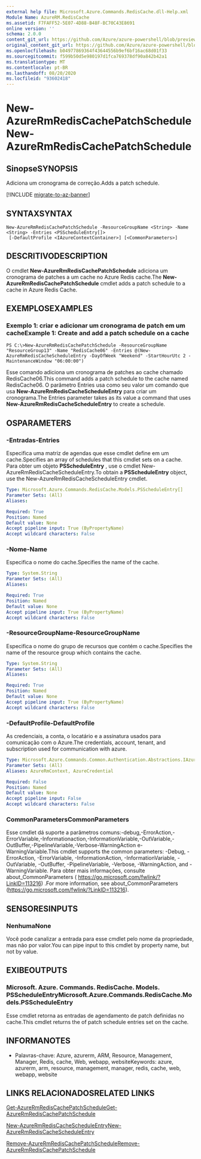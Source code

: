 ```yaml
---
external help file: Microsoft.Azure.Commands.RedisCache.dll-Help.xml
Module Name: AzureRM.RedisCache
ms.assetid: F7FAFF52-5E07-4D88-B48F-BC70C43E8691
online version: ''
schema: 2.0.0
content_git_url: https://github.com/Azure/azure-powershell/blob/preview/src/ResourceManager/RedisCache/Commands.RedisCache/help/New-AzureRmRedisCachePatchSchedule.md
original_content_git_url: https://github.com/Azure/azure-powershell/blob/preview/src/ResourceManager/RedisCache/Commands.RedisCache/help/New-AzureRmRedisCachePatchSchedule.md
ms.openlocfilehash: b04977869364f43644556b9ef6bf16ac68d01f33
ms.sourcegitcommit: f599b50d5e980197d1fca769378df90a842b42a1
ms.translationtype: MT
ms.contentlocale: pt-BR
ms.lasthandoff: 08/20/2020
ms.locfileid: "93602418"
---
```

# <span data-ttu-id="8053f-101">New-AzureRmRedisCachePatchSchedule</span><span class="sxs-lookup"><span data-stu-id="8053f-101">New-AzureRmRedisCachePatchSchedule</span></span>

## <span data-ttu-id="8053f-102">Sinopse</span><span class="sxs-lookup"><span data-stu-id="8053f-102">SYNOPSIS</span></span>
<span data-ttu-id="8053f-103">Adiciona um cronograma de correção.</span><span class="sxs-lookup"><span data-stu-id="8053f-103">Adds a patch schedule.</span></span>

[!INCLUDE [migrate-to-az-banner](../../includes/migrate-to-az-banner.md)]

## <span data-ttu-id="8053f-104">SYNTAX</span><span class="sxs-lookup"><span data-stu-id="8053f-104">SYNTAX</span></span>

```
New-AzureRmRedisCachePatchSchedule -ResourceGroupName <String> -Name <String> -Entries <PSScheduleEntry[]>
 [-DefaultProfile <IAzureContextContainer>] [<CommonParameters>]
```

## <span data-ttu-id="8053f-105">DESCRITIVO</span><span class="sxs-lookup"><span data-stu-id="8053f-105">DESCRIPTION</span></span>
<span data-ttu-id="8053f-106">O cmdlet **New-AzureRmRedisCachePatchSchedule** adiciona um cronograma de patches a um cache no Azure Redis cache.</span><span class="sxs-lookup"><span data-stu-id="8053f-106">The **New-AzureRmRedisCachePatchSchedule** cmdlet adds a patch schedule to a cache in Azure Redis Cache.</span></span>

## <span data-ttu-id="8053f-107">EXEMPLOS</span><span class="sxs-lookup"><span data-stu-id="8053f-107">EXAMPLES</span></span>

### <span data-ttu-id="8053f-108">Exemplo 1: criar e adicionar um cronograma de patch em um cache</span><span class="sxs-lookup"><span data-stu-id="8053f-108">Example 1: Create and add a patch schedule on a cache</span></span>
```
PS C:\>New-AzureRmRedisCachePatchSchedule -ResourceGroupName "ResourceGroup13" -Name "RedisCache06" -Entries @(New-AzureRmRedisCacheScheduleEntry -DayOfWeek "Weekend" -StartHourUtc 2 -MaintenanceWindow "06:00:00")
```

<span data-ttu-id="8053f-109">Esse comando adiciona um cronograma de patches ao cache chamado RedisCache06.</span><span class="sxs-lookup"><span data-stu-id="8053f-109">This command adds a patch schedule to the cache named RedisCache06.</span></span>
<span data-ttu-id="8053f-110">O parâmetro Entries usa como seu valor um comando que usa **New-AzureRmRedisCacheScheduleEntry** para criar um cronograma.</span><span class="sxs-lookup"><span data-stu-id="8053f-110">The Entries parameter takes as its value a command that uses **New-AzureRmRedisCacheScheduleEntry** to create a schedule.</span></span>

## <span data-ttu-id="8053f-111">OS</span><span class="sxs-lookup"><span data-stu-id="8053f-111">PARAMETERS</span></span>

### <span data-ttu-id="8053f-112">-Entradas</span><span class="sxs-lookup"><span data-stu-id="8053f-112">-Entries</span></span>
<span data-ttu-id="8053f-113">Especifica uma matriz de agendas que esse cmdlet define em um cache.</span><span class="sxs-lookup"><span data-stu-id="8053f-113">Specifies an array of schedules that this cmdlet sets on a cache.</span></span> <span data-ttu-id="8053f-114">Para obter um objeto **PSScheduleEntry** , use o cmdlet New-AzureRmRedisCacheScheduleEntry.</span><span class="sxs-lookup"><span data-stu-id="8053f-114">To obtain a **PSScheduleEntry** object, use the New-AzureRmRedisCacheScheduleEntry cmdlet.</span></span>

```yaml
Type: Microsoft.Azure.Commands.RedisCache.Models.PSScheduleEntry[]
Parameter Sets: (All)
Aliases: 

Required: True
Position: Named
Default value: None
Accept pipeline input: True (ByPropertyName)
Accept wildcard characters: False
```

### <span data-ttu-id="8053f-115">-Nome</span><span class="sxs-lookup"><span data-stu-id="8053f-115">-Name</span></span>
<span data-ttu-id="8053f-116">Especifica o nome do cache.</span><span class="sxs-lookup"><span data-stu-id="8053f-116">Specifies the name of the cache.</span></span>

```yaml
Type: System.String
Parameter Sets: (All)
Aliases: 

Required: True
Position: Named
Default value: None
Accept pipeline input: True (ByPropertyName)
Accept wildcard characters: False
```

### <span data-ttu-id="8053f-117">-ResourceGroupName</span><span class="sxs-lookup"><span data-stu-id="8053f-117">-ResourceGroupName</span></span>
<span data-ttu-id="8053f-118">Especifica o nome do grupo de recursos que contém o cache.</span><span class="sxs-lookup"><span data-stu-id="8053f-118">Specifies the name of the resource group which contains the cache.</span></span>

```yaml
Type: System.String
Parameter Sets: (All)
Aliases: 

Required: True
Position: Named
Default value: None
Accept pipeline input: True (ByPropertyName)
Accept wildcard characters: False
```

### <span data-ttu-id="8053f-119">-DefaultProfile</span><span class="sxs-lookup"><span data-stu-id="8053f-119">-DefaultProfile</span></span>
<span data-ttu-id="8053f-120">As credenciais, a conta, o locatário e a assinatura usados para comunicação com o Azure.</span><span class="sxs-lookup"><span data-stu-id="8053f-120">The credentials, account, tenant, and subscription used for communication with azure.</span></span>

```yaml
Type: Microsoft.Azure.Commands.Common.Authentication.Abstractions.IAzureContextContainer
Parameter Sets: (All)
Aliases: AzureRmContext, AzureCredential

Required: False
Position: Named
Default value: None
Accept pipeline input: False
Accept wildcard characters: False
```

### <span data-ttu-id="8053f-121">CommonParameters</span><span class="sxs-lookup"><span data-stu-id="8053f-121">CommonParameters</span></span>
<span data-ttu-id="8053f-122">Esse cmdlet dá suporte a parâmetros comuns:-debug,-ErrorAction,-ErrorVariable,-Informationaction,-InformationVariable,-OutVariable,-OutBuffer,-PipelineVariable,-Verbose-WarningAction e-WarningVariable.</span><span class="sxs-lookup"><span data-stu-id="8053f-122">This cmdlet supports the common parameters: -Debug, -ErrorAction, -ErrorVariable, -InformationAction, -InformationVariable, -OutVariable, -OutBuffer, -PipelineVariable, -Verbose, -WarningAction, and -WarningVariable.</span></span> <span data-ttu-id="8053f-123">Para obter mais informações, consulte about_CommonParameters ( https://go.microsoft.com/fwlink/?LinkID=113216) .</span><span class="sxs-lookup"><span data-stu-id="8053f-123">For more information, see about_CommonParameters (https://go.microsoft.com/fwlink/?LinkID=113216).</span></span>

## <span data-ttu-id="8053f-124">SENSORES</span><span class="sxs-lookup"><span data-stu-id="8053f-124">INPUTS</span></span>

### <span data-ttu-id="8053f-125">Nenhuma</span><span class="sxs-lookup"><span data-stu-id="8053f-125">None</span></span>
<span data-ttu-id="8053f-126">Você pode canalizar a entrada para esse cmdlet pelo nome da propriedade, mas não por valor.</span><span class="sxs-lookup"><span data-stu-id="8053f-126">You can pipe input to this cmdlet by property name, but not by value.</span></span>

## <span data-ttu-id="8053f-127">EXIBE</span><span class="sxs-lookup"><span data-stu-id="8053f-127">OUTPUTS</span></span>

### <span data-ttu-id="8053f-128">Microsoft. Azure. Commands. RedisCache. Models. PSScheduleEntry</span><span class="sxs-lookup"><span data-stu-id="8053f-128">Microsoft.Azure.Commands.RedisCache.Models.PSScheduleEntry</span></span>
<span data-ttu-id="8053f-129">Esse cmdlet retorna as entradas de agendamento de patch definidas no cache.</span><span class="sxs-lookup"><span data-stu-id="8053f-129">This cmdlet returns the of patch schedule entries set on the cache.</span></span>

## <span data-ttu-id="8053f-130">INFORMA</span><span class="sxs-lookup"><span data-stu-id="8053f-130">NOTES</span></span>
* <span data-ttu-id="8053f-131">Palavras-chave: Azure, azurerm, ARM, Resource, Management, Manager, Redis, cache, Web, webapp, website</span><span class="sxs-lookup"><span data-stu-id="8053f-131">Keywords: azure, azurerm, arm, resource, management, manager, redis, cache, web, webapp, website</span></span>

## <span data-ttu-id="8053f-132">LINKS RELACIONADOS</span><span class="sxs-lookup"><span data-stu-id="8053f-132">RELATED LINKS</span></span>

[<span data-ttu-id="8053f-133">Get-AzureRmRedisCachePatchSchedule</span><span class="sxs-lookup"><span data-stu-id="8053f-133">Get-AzureRmRedisCachePatchSchedule</span></span>](./Get-AzureRmRedisCachePatchSchedule.md)

[<span data-ttu-id="8053f-134">New-AzureRmRedisCacheScheduleEntry</span><span class="sxs-lookup"><span data-stu-id="8053f-134">New-AzureRmRedisCacheScheduleEntry</span></span>](./New-AzureRmRedisCacheScheduleEntry.md)

[<span data-ttu-id="8053f-135">Remove-AzureRmRedisCachePatchSchedule</span><span class="sxs-lookup"><span data-stu-id="8053f-135">Remove-AzureRmRedisCachePatchSchedule</span></span>](./Remove-AzureRmRedisCachePatchSchedule.md)


